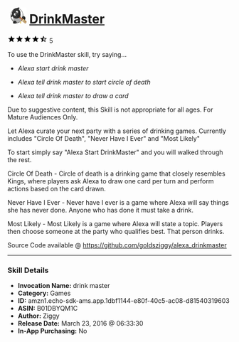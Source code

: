 # &nbsp;<img src="skill_icon" alt="DrinkMaster icon" width="36"> [DrinkMaster](http://alexa.amazon.com/#skills/amzn1.echo-sdk-ams.app.1dbf1144-e80f-40c5-ac08-d81540319603)
![4.4 stars](../../images/ic_star_black_18dp_1x.png)![4.4 stars](../../images/ic_star_black_18dp_1x.png)![4.4 stars](../../images/ic_star_black_18dp_1x.png)![4.4 stars](../../images/ic_star_black_18dp_1x.png)![4.4 stars](../../images/ic_star_half_black_18dp_1x.png) 5

To use the DrinkMaster skill, try saying...

* *Alexa start drink master*

* *Alexa tell drink master to start circle of death*

* *Alexa tell drink master to draw a card*

Due to suggestive content, this Skill is not appropriate for all ages.  For Mature Audiences Only.

Let Alexa curate your next party with a series of drinking games. Currently includes "Circle Of Death", "Never Have I Ever" and "Most Likely"

To start simply say "Alexa Start DrinkMaster" and you will walked through the rest.

Circle Of Death - Circle of death is a drinking game that closely resembles Kings, where players ask Alexa to draw one card per turn and perform actions based on the card drawn.

Never Have I Ever - Never have I ever is a game where Alexa will say things she has never done.  Anyone who has done it must take a drink.

Most Likely - Most Likely is a game where Alexa will state a topic.  Players then choose someone at the party who qualifies best.  That person drinks.


Source Code available @ https://github.com/goldsziggy/alexa_drinkmaster

***

### Skill Details

* **Invocation Name:** drink master
* **Category:** Games
* **ID:** amzn1.echo-sdk-ams.app.1dbf1144-e80f-40c5-ac08-d81540319603
* **ASIN:** B01DBYQM1C
* **Author:** Ziggy
* **Release Date:** March 23, 2016 @ 06:33:30
* **In-App Purchasing:** No
